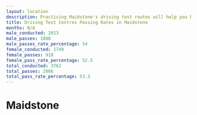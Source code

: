 ```yaml
---
layout: location
description: Practising Maidstone's driving test routes will help you become more confident in your gear-changing abilities.
title: Driving Test Centres Passing Rates in Maidstone
months: N/A
male_conducted: 2013
male_passes: 1088
male_passes_rate_percentage: 54
female_conducted: 1749
female_passes: 918
female_pass_rate_percentage: 52.5
total_conducted: 3762
total_passes: 2006
total_pass_rate_percentage: 53.3
---
```


# Maidstone
